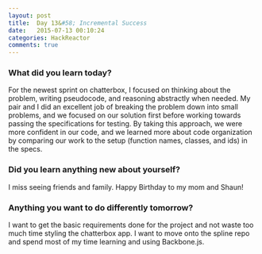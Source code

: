 ```yaml
---
layout: post
title:  Day 13&#58; Incremental Success
date:   2015-07-13 00:10:24
categories: HackReactor
comments: true
---
```


### What did you learn today?

For the newest sprint on chatterbox, I focused on thinking about the problem, writing pseudocode, and reasoning abstractly when needed. My pair and I did an excellent job of breaking the problem down into small problems, and we focused on our solution first before working towards passing the specifications for testing. By taking this approach, we were more confident in our code, and we learned more about code organization by comparing our work to the setup (function names, classes, and ids) in the specs.

### Did you learn anything new about yourself?

I miss seeing friends and family. Happy Birthday to my mom and Shaun!

### Anything you want to do differently tomorrow?

I want to get the basic requirements done for the project and not waste too much time styling the chatterbox app. I want to move onto the spline repo and spend most of my time learning and using Backbone.js.
